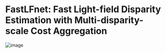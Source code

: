 # FastLFnet: Fast Light-field Disparity Estimation with Multi-disparity-scale Cost Aggregation
![image](https://user-images.githubusercontent.com/86041432/122354516-a7559000-cf83-11eb-9c8d-ac5a70250129.png)
